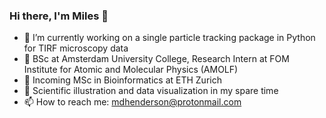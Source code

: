 ### Hi there, I'm Miles 👋

- 🔬 I’m currently working on a single particle tracking package in Python for TIRF microscopy data
- 🧬 BSc at Amsterdam University College, Research Intern at FOM Institute for Atomic and Molecular Physics (AMOLF)
- 🚀 Incoming MSc in Bioinformatics at ETH Zurich 
- 🎨 Scientific illustration and data visualization in my spare time
- 📫 How to reach me: mdhenderson@protonmail.com
